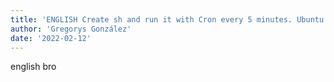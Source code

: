 ```yaml
---
title: 'ENGLISH Create sh and run it with Cron every 5 minutes. Ubuntu'
author: 'Gregorys González'
date: '2022-02-12'
---
```


english bro
